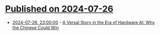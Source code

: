 # [Published on 2024-07-26](index.md)

* [2024-07-26, 23:00:00](https://soylentnews.org/article.pl?sid=24/07/26/012200&from=rss) - [A Versal Story in the Era of Hardware AI: Why the Chinese Could Win](https://soylentnews.org/article.pl?sid=24/07/26/012200&from=rss)

